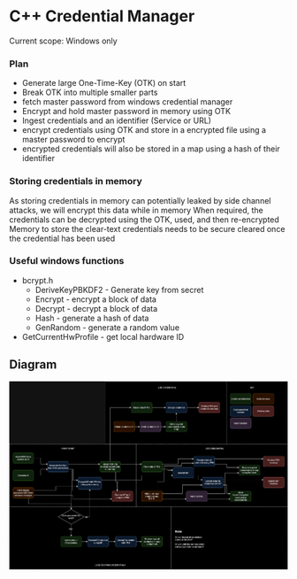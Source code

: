 # C++ Credential Manager
Current scope: Windows only
### Plan
* Generate large One-Time-Key (OTK) on start
* Break OTK into multiple smaller parts
* fetch master password from windows credential manager
* Encrypt and hold master password in memory using OTK
* Ingest credentials and an identifier (Service or URL)
* encrypt credentials using OTK and store in a encrypted file using a master password to encrypt
* encrypted credentials will also be stored in a map using a hash of their identifier

### Storing credentials in memory
As storing credentials in memory can potentially leaked by side channel attacks, we will encrypt this data while in memory
When required, the credentials can be decrypted using the OTK, used, and then re-encrypted 
Memory to store the clear-text credentials needs to be secure cleared once the credential has been used

### Useful windows functions
*  bcrypt.h
    * DeriveKeyPBKDF2 - Generate key from secret
    * Encrypt - encrypt a block of data
    * Decrypt - decrypt a block of data
    * Hash - generate a hash of data
    * GenRandom - generate a random value
* GetCurrentHwProfile - get local hardware ID

## Diagram
![](./Resources/Diagram/CredentialManager.jpg)